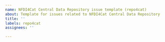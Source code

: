```yaml
---
name: NFDI4Cat Central Data Repository issue template (repo4cat)
about: Template for issues related to NFDI4Cat Central Data Repository and its Documentation
title: ''
labels: repo4cat
assignees: ''

---
```



